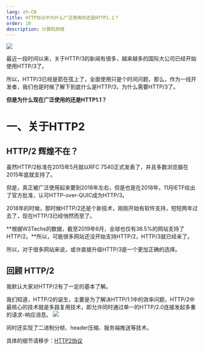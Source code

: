 ```yaml
---
lang: zh-CN
title: HTTP协议中为什么广泛使用的还是HTTP1.1？
order: 10
description: 计算机网络
---
```


![](https://img-blog.csdnimg.cn/img_convert/0b59eaba42b578929cf4284114a73b94.png)

最近一段时间以来，关于HTTP/3的新闻有很多，越来越多的国际大公司已经开始使用HTTP/3了。

所以，HTTP/3已经是箭在弦上了，全面使用只是个时间问题，那么，作为一线开发者，我们也是时候了解下到底什么是HTTP/3，为什么需要HTTP/3了。

**但是为什么现在广泛使用的还是HTTP1.1？**

# 一、关于HTTP2

## HTTP/2 辉煌不在？

虽然HTTP/2标准在2015年5月就以RFC 7540正式发表了，并且多数浏览器在2015年底就支持了。

但是，真正被广泛使用起来要到2018年左右，但是也是在2018年，11月IETF给出了官方批准，认可HTTP-over-QUIC成为HTTP/3。

2018年的时候，那时候HTTP/2还是个新技术，刚刚开始有软件支持，短短两年过去了，现在HTTP/3已经悄然而至了。

**根据W3Techs的数据，截至2019年6月，全球也仅有36.5%的网站支持了HTTP/2。**所以，可能很多网站还没开始支持HTTP/2，HTTP/3就已经来了。

所以，对于很多网站来说，或许直接升级HTTP/3是一个更加正确的选择。

## 回顾 HTTP/2

我默认大家对HTTP/2有了一定的基本了解。

我们知道，HTTP/2的诞生，主要是为了解决HTTP/1.1中的效率问题，HTTP/2中最核心的技术就是多路复用技术，即允许同时通过单一的HTTP/2.0连接发起多重的请求-响应消息。
![](https://img-blog.csdnimg.cn/img_convert/b4c1f312ac8e16edb503784d48ad1fbe.png)

同时还实现了二进制分帧、header压缩、服务端推送等技术。

具体的细节请移步：[HTTP2协议]()

